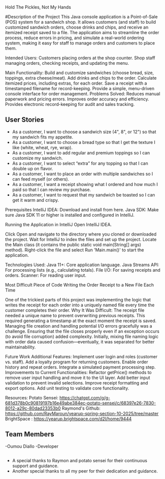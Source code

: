 Hold The Pickles, Not My Hands

#Description of the Project
This Java console application is a Point-of-Sale (POS) system for a sandwich shop. 
It allows customers (and staff) to build customized sandwich orders, choose drinks and chips, and receive an itemized receipt saved to a file. 
The application aims to streamline the order process, reduce errors in pricing, and simulate a real-world ordering system, making it easy for staff to manage orders and customers to place them.

Intended Users:
Customers placing orders at the shop counter.
Shop staff managing orders, checking receipts, and updating the menu.

Main Functionality:
Build and customize sandwiches (choose bread, size, toppings, extra cheese/meat).
Add drinks and chips to the order.
Calculate itemized prices, including extras, for each order.
Save a receipt with a timestamped filename for record-keeping.
Provide a simple, menu-driven console interface for order management.
Problems Solved:
Reduces manual paperwork and pricing errors.
Improves order accuracy and efficiency.
Provides electronic record-keeping for audit and sales tracking.

## User Stories

- As a customer, I want to choose a sandwich size (4", 8", or 12") so that my sandwich fits my appetite.
- As a customer, I want to choose a bread type so that I get the texture I like (white, wheat, rye, wrap).
- As a customer, I want to add regular and premium toppings so I can customize my sandwich.
- As a customer, I want to select “extra” for any topping so that I can double up on flavor.
- As a customer, I want to place an order with multiple sandwiches so I can feed myself (or others).
- As a customer, I want a receipt showing what I ordered and how much I paid so that I can review my purchase.
- As a customer, I want to request that my sandwich be toasted so I can get it warm and crispy.

Prerequisites
IntelliJ IDEA: Download and install from here.
Java SDK: Make sure Java SDK 11 or higher is installed and configured in IntelliJ.

Running the Application in IntelliJ
Open IntelliJ IDEA.

Click Open and navigate to the directory where you cloned or downloaded the project.
Wait for IntelliJ to index the files and set up the project.
Locate the Main class (it contains the public static void main(String[] args) method).
Right-click the file and select Run 'Main.main()' to start the application.


Technologies Used:
Java 11+: Core application language.
Java Streams API: For processing lists (e.g., calculating totals).
File I/O: For saving receipts and orders.
Scanner: For reading user input.

Most Difficult Piece of Code
Writing the Order Receipt to a New File Each Time

One of the trickiest parts of this project was implementing the logic that writes the receipt for each order into a uniquely named file every time the customer completes their order.
Why It Was Difficult:
The receipt file needed a unique name to prevent overwriting previous receipts.
This required generating a timestamp at the exact moment the receipt is saved.
Managing file creation and handling potential I/O errors gracefully was a challenge.
Ensuring that the file closes properly even if an exception occurs (to avoid file corruption) added complexity.
Initially, mixing file naming logic with order data caused confusion—eventually, it was separated for better maintainability.

Future Work
Additional Features:
Implement user login and roles (customer vs. staff).
Add a loyalty program for returning customers.
Enable order history and repeat orders.
Integrate a simulated payment processing step.
Improvements to Current Functionalities:
Refactor getPrice() methods to remove user input handling and move it to the UI layer.
Add better input validation to prevent invalid selections.
Improve receipt formatting and export options.
Add unit testing to validate core functionality.

Resources:
Potato Sensei: https://chatgpt.com/g/g-681d378b0c90819197b16e49abe384ec-potato-sensei/c/68397e26-7830-8012-a29c-80dad23353b0
Raymond's Github: https://github.com/RayMaroun/yearup-spring-section-10-2025/tree/master
BrightSpace : https://yearup.brightspace.com/d2l/home/9444

## Team Members

-Oumou Diallo -Developer

## 

- A special thanks to Raymon and potato sensei for their continuous support and guidance.
- Another special thanks to all my peer for their dedication and guidance.
 